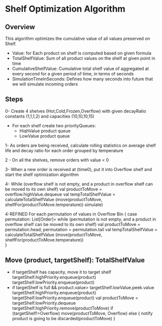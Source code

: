 # Shelf Optimization Algorithm

## Overview
  This algorithm optimizes the cumulative value of all values preserved on Shelf.
- Value: for Each product on shelf is computed based on given formula
- TotalShelfValue: Sum of all product values on the shelf at given point in time
- CumulativeShelfValue: Cumulative total shelf value of aggregated at every second for a given period of time, in terms of seconds
- SimulationTimeInSeconds: Defines how many seconds into future that we will simulate incoming orders 

## Steps 
0- Create 4 shelves (Hot,Cold,Frozen,Overflow) with given decayRatio constants (1,1,1,2) and capacities (10,10,10,15)
   - For each shelf create two priorityQueues:
        - HiqhValue product queue
        - LowValue product queue 

1- As orders are being received, calculate rolling statistics on average shelf life and decay ratio for each order grouped by temperature

2 - On all the shelves, remove orders with value < 0

3- When a new order is received at (time0), put it into Overflow shelf and start the shelf optimization algorithm

4- While (overflow shelf is not empty, and a product in overflow shelf can be moved to its own shelf)
      val productToMove = overflow.highValue.dequeue
      val tempTotalShelfValue = calculateTotalShelfValue (move(productToMove, shelfFor(productToMove.temperature))
      simulate)
      
4-REFINED  For each permutation of values in Overflow Bin {
      case permutation: List[Order]= while (permutation is not empty, and a product in overflow shelf can be moved to its own shelf)
          val productToMove = permutation.head; permutation = permutation.tail
          val tempTotalShelfValue = calculateTotalShelfValue (move(productToMove, shelfFor(productToMove.temperature))                       
    }
            
      
## Move (product, targetShelf): TotalShelfValue
  - if targetShelf has capacity, move it to target shelf
        targetShelf.highPriority.enqueue(product)
        targetShelf.lowPriority.enqueue(product)      
  - if targetShelf is full && product.value> targetShelf.lowValue.peek.value
        targetShelf.highPriority.enqueue(product)
        targetShelf.lowPriority.enqueue(product)
        val productToMove = targetShelf.lowPriority.dequeue
        targetShelf.highPriority.remove(productToMove)
        if (targetShelf!=Overflow)
          move(productToMove, Overflow)
        else {
          notify product is going to be discarded(productToMove)
        }
               
   